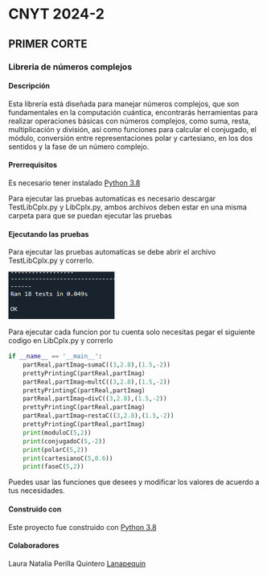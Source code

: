 # CNYT 2024-2
## PRIMER CORTE
### Libreria de números complejos
#### Descripción
Esta librería está diseñada para manejar números complejos, que son fundamentales en la computación cuántica, encontrarás herramientas para realizar operaciones básicas con números complejos, como suma, resta, multiplicación y división, así como funciones para calcular el conjugado, el módulo, conversión entre representaciones polar y cartesiano, en los dos sentidos y la fase de un número complejo.
#### Prerrequisitos
Es necesario tener instalado [Python 3.8](https://www.python.org/)
<p>Para ejecutar las pruebas automaticas es necesario descargar TestLibCplx.py y LibCplx.py, ambos archivos deben estar en una misma carpeta para que se puedan ejecutar las pruebas</p>

#### Ejecutando las pruebas
<p>Para ejecutar las pruebas automaticas se debe abrir el archivo TestLibCplx.py y correrlo.</p>

![alt text](image-1.png)

<p>Para ejecutar cada funcion por tu cuenta solo necesitas pegar el siguiente codigo en LibCplx.py y correrlo</p>

```python
if __name__ == '__main__':
    partReal,partImag=sumaC((3,2.8),(1.5,-2))
    prettyPrintingC(partReal,partImag)
    partReal,partImag=multC((3,2.8),(1.5,-2))   
    prettyPrintingC(partReal,partImag)
    partReal,partImag=divC((3,2.8),(1.5,-2))
    prettyPrintingC(partReal,partImag)
    partReal,partImag=restaC((3,2.8),(1.5,-2))
    prettyPrintingC(partReal,partImag)
    print(moduloC(5,2))
    print(conjugadoC(5,-2))
    print(polarC(5,2))
    print(cartesianoC(5,0.6))
    print(faseC(5,2))
```

<p>Puedes usar las funciones que desees y modificar los valores de acuerdo a tus necesidades.</p>

#### Construido con
Este proyecto fue construido con [Python 3.8](https://www.python.org/)
#### Colaboradores
Laura Natalia Perilla Quintero [Lanapequin](https://github.com/Lanapequin)
